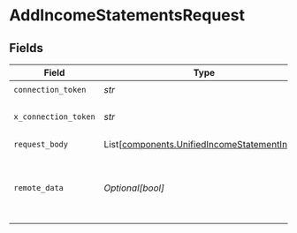 # AddIncomeStatementsRequest


## Fields

| Field                                                                                                  | Type                                                                                                   | Required                                                                                               | Description                                                                                            |
| ------------------------------------------------------------------------------------------------------ | ------------------------------------------------------------------------------------------------------ | ------------------------------------------------------------------------------------------------------ | ------------------------------------------------------------------------------------------------------ |
| `connection_token`                                                                                     | *str*                                                                                                  | :heavy_check_mark:                                                                                     | N/A                                                                                                    |
| `x_connection_token`                                                                                   | *str*                                                                                                  | :heavy_check_mark:                                                                                     | The connection token                                                                                   |
| `request_body`                                                                                         | List[[components.UnifiedIncomeStatementInput](../../models/components/unifiedincomestatementinput.md)] | :heavy_check_mark:                                                                                     | N/A                                                                                                    |
| `remote_data`                                                                                          | *Optional[bool]*                                                                                       | :heavy_minus_sign:                                                                                     | Set to true to include data from the original Accounting software.                                     |